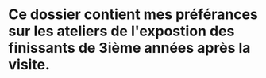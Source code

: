 
# Ce dossier contient mes préférances sur les ateliers de l'expostion des finissants de 3ième années après la visite.
